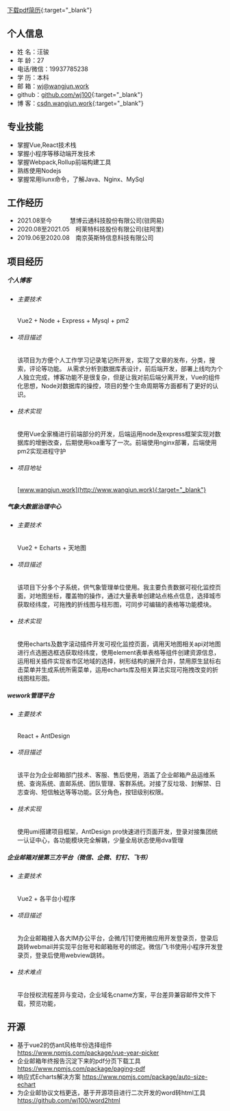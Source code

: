 [下载pdf简历](http://www.wangjun.work/source/汪骏简历2021.pdf){:target="_blank"}
## 个人信息 

* 姓 名：汪骏
* 年 龄：27
* 电话/微信：19937785238
* 学 历：本科
* 邮 箱：wj@wangjun.work
* github：[github.com/wj100](http://github.com/wj100){:target="_blank"}
* 博 客：[csdn.wangjun.work](http://csdn.wangjun.work){:target="_blank"}


## 专业技能

- 掌握Vue,React技术栈
- 掌握小程序等移动端开发技术
- 掌握Webpack,Rollup前端构建工具
- 熟练使用Nodejs
- 掌握常用liunx命令，了解Java、Nginx、MySql 
## 工作经历

* 2021.08至今&emsp;&emsp;&emsp;慧博云通科技股份有限公司(驻网易)
* 2020.08至2021.05&emsp;柯莱特科技股份有限公司(驻阿里)
* 2019.06至2020.08&emsp;南京英斯特信息科技有限公司


## 项目经历

##### 个人博客 
  * ###### 主要技术  
    Vue2 + Node + Express + Mysql + pm2
  * ###### 项目描述  
    该项目为方便个人工作学习记录笔记所开发，实现了文章的发布，分类，搜索，评论等功能。
	从需求分析到数据库表设计，前后端开发，部署上线均为个人独立完成，博客功能不是很复杂，但是让我对前后端分离开发，Vue的组件化思想，Node对数据库的操控，项目的整个生命周期等方面都有了更好的认识。
  * ###### 技术实现  
    使用Vue全家桶进行前端部分的开发，后端运用node及express框架实现对数据库的增删改查，后期使用koa重写了一次。前端使用nginx部署，后端使用pm2实现进程守护
  * ###### 项目地址  
    [www.wangjun.work](http://www.wangjun.work){:target="_blank"}

##### 气象大数据治理中心
  * ###### 主要技术  
    Vue2 + Echarts + 天地图
  * ###### 项目描述  
    该项目下分多个子系统，供气象管理单位使用。我主要负责数据可视化监控页面，对地图坐标，覆盖物的操作，通过大量表单创建站点格点信息，选择城市获取经纬度，可拖拽的折线图与柱形图，可同步可编辑的表格等功能模块。
  * ###### 技术实现  
    使用echarts及数字滚动插件开发可视化监控页面，调用天地图相关api对地图进行点选圈选框选获取经纬度，使用element表单表格等组件创建资源信息，运用相关插件实现省市区地域的选择，树形结构的展开合并，禁用原生鼠标右击菜单并生成系统所需菜单，运用echarts库及相关算法实现可拖拽改变的折线图柱形图。

##### wework管理平台
  * ###### 主要技术  
    React + AntDesign
  * ###### 项目描述  
    该平台为企业邮箱部门技术、客服、售后使用，涵盖了企业邮箱产品运维系统、查询系统、直邮系统、团队管理、客群系统。对接了反垃圾、封解禁、日志查询、短信触达等等功能。区分角色，按钮级别权限。
  * ###### 技术实现  
    使用umi搭建项目框架，AntDesign pro快速进行页面开发，登录对接集团统一认证中心，各功能模块完全解耦，少量全局状态使用dva管理

##### 企业邮箱对接第三方平台（微信、企微、钉钉、飞书）
  * ###### 主要技术  
    Vue2 + 各平台小程序
  * ###### 项目描述  
    为企业邮箱接入各大IM办公平台，企微/钉钉使用微应用开发登录页，登录后跳转webmail并实现平台账号和邮箱账号的绑定。微信/飞书使用小程序开发登录页，登录后使用webview跳转。
  * ###### 技术难点  
    平台授权流程差异与变动，企业域名cname方案，平台差异兼容邮件文件下载，预览功能，

## 开源
- 基于vue2的仿ant风格年份选择组件 https://www.npmjs.com/package/vue-year-picker
- 企业邮箱年终报告沉淀下来的pdf分页下载工具 https://www.npmjs.com/package/paging-pdf
- 响应式Echarts解决方案  https://www.npmjs.com/package/auto-size-echart
- 为企业邮协议文档更迭，基于开源项目进行二次开发的word转html工具  https://github.com/wj100/word2html